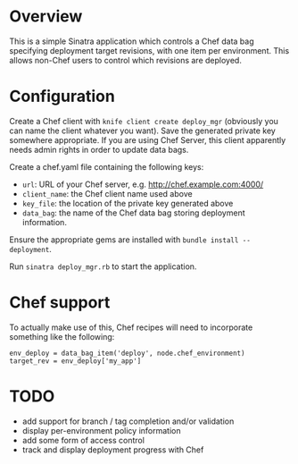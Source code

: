 Overview
========

This is a simple Sinatra application which controls a Chef data bag specifying deployment target revisions, with one item per environment. This allows non-Chef users to control which revisions are deployed.

Configuration
=============

Create a Chef client with `knife client create deploy_mgr` (obviously you can name the client whatever you want). Save the generated private key somewhere appropriate. If you are using Chef Server, this client apparently needs admin rights in order to update data bags.

Create a chef.yaml file containing the following keys:
* `url`: URL of your Chef server, e.g. http://chef.example.com:4000/
* `client_name`: the Chef client name used above
* `key_file`: the location of the private key generated above
* `data_bag`: the name of the Chef data bag storing deployment information.

Ensure the appropriate gems are installed with `bundle install --deployment`.

Run `sinatra deploy_mgr.rb` to start the application.

Chef support
============

To actually make use of this, Chef recipes will need to incorporate something like the following:

    env_deploy = data_bag_item('deploy', node.chef_environment)
    target_rev = env_deploy['my_app']

TODO
====
* add support for branch / tag completion and/or validation
* display per-environment policy information
* add some form of access control
* track and display deployment progress with Chef

